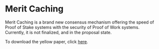 # Merit Caching

Merit Caching is a brand new consensus mechanism offering the speed of Proof of Stake systems with the security of Proof of Work systems. Currently, it is not finalized, and in the proposal state.

To download the yellow paper, click [here](https://github.com/EmberCrypto/Merit-Caching/raw/master/Merit%20Caching%20Algorithm.pdf).
